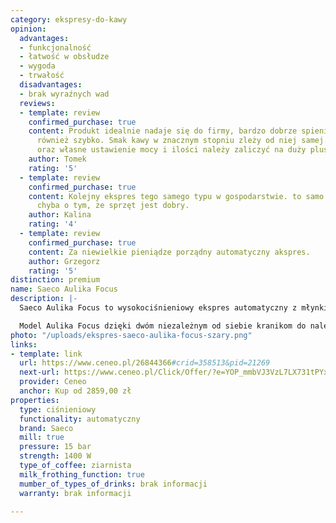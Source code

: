 ```yaml
---
category: ekspresy-do-kawy
opinion:
  advantages:
  - funkcjonalność
  - łatwość w obsłudze
  - wygoda
  - trwałość
  disadvantages:
  - brak wyraźnych wad
  reviews:
  - template: review
    confirmed_purchase: true
    content: Produkt idealnie nadaje się do firmy, bardzo dobrze spienia mleko, działa
      również szybko. Smak kawy w znacznym stopniu zleży od niej samej. Łatwość obsługi,
      oraz własne ustawienie mocy i ilości należy zaliczyć na duży plus.
    author: Tomek
    rating: '5'
  - template: review
    confirmed_purchase: true
    content: Kolejny ekspres tego samego typu w gospodarstwie. to samo za siebie świadczy
      chyba o tym, że sprzęt jest dobry.
    author: Kalina
    rating: '4'
  - template: review
    confirmed_purchase: true
    content: Za niewielkie pieniądze porządny automatyczny akspres.
    author: Grzegorz
    rating: '5'
distinction: premium
name: Saeco Aulika Focus
description: |-
  Saeco Aulika Focus to wysokociśnieniowy ekspres automatyczny z młynkiem o mocy 1400 W. Został wyposażony w spieniacz do mleka oraz intuicyjny interfejs z polskim menu, umożliwiający dostosowanie poszczególnych funkcji za pomocą jednego przycisku. Urządzenie cechuje się wysoką wygodą użytkowania i umożliwia przygotowywanie dwóch kaw jednocześnie.

  Model Aulika Focus dzięki dwóm niezależnym od siebie kranikom do nalewania umożliwia przygotowywanie dwóch porcji kaw w tym samym czasie. Takie rozwiązanie znacznie usprawnia proces parzenia, zwłaszcza w przypadku użytkowania sprzętu przez więcej niż jedną osobę. Wewnątrz urządzenia znajduje się młynek charakteryzujący się cichą i szybką pracą. Użytkownik ma możliwość dostosowania stopnia mielenia kawy do własnych preferencji, decydując się na jeden z 8 możliwych wariantów. Przygotowanie mlecznej kremowej kawy z lekką pianką umożliwia spieniacz mleka pracujący pod ciśnieniem. Pojemny zbiornik na odpadki potrafi zmieścić nawet 18 porcji fusów.
photo: "/uploads/ekspres-saeco-aulika-focus-szary.png"
links:
- template: link
  url: https://www.ceneo.pl/26844366#crid=358513&pid=21269
  next-url: https://www.ceneo.pl/Click/Offer/?e=YOP_mmbVJ3VzL7LX731tPYxjKuP2UmaplmRJaGFqoTS_d8nsCycpO96c2YGvXFNJIp2_o2ljdhxoXvpQBd7q5gqL_LyXcYWMeZ2StSOKFMPh52byKcuVC46AMNmPP_dxuQ12ZLW_1VJFpNFgCkXi5s8JtwiwABwbpVBMwlkFDd3mMDwE8VVqT__F5Wh_f6kjpVBMwlkFDd2lUEzCWQUN3cZEp_La6HWRgOtd-gWvGPad8uUVrRljAGUmfpwoWou-IIkgG7lvlhT-U3jLuVoBmrMPM78jdihNPLFDmmDMI8Q_RZ8Gn7hPH9_-mi6tAbqrTkMVPiUQ634naD9EALeSzswLguZ5k6as&a=2&rc=notset
  provider: Ceneo
  anchor: Kup od 2859,00 zł
properties:
  type: ciśnieniowy
  functionality: automatyczny
  brand: Saeco
  mill: true
  pressure: 15 bar
  strength: 1400 W
  type_of_coffee: ziarnista
  milk_frothing_function: true
  mumber_of_types_of_drinks: brak informacji
  warranty: brak informacji

---
```

